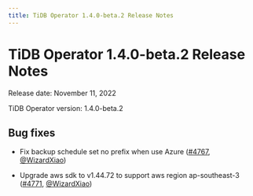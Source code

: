 ```yaml
---
title: TiDB Operator 1.4.0-beta.2 Release Notes
---
```


# TiDB Operator 1.4.0-beta.2 Release Notes

Release date: November 11, 2022

TiDB Operator version: 1.4.0-beta.2

## Bug fixes

- Fix backup schedule set no prefix when use Azure ([#4767](https://github.com/pingcap/tidb-operator/pull/4767), [@WizardXiao](https://github.com/WizardXiao))

- Upgrade aws sdk to v1.44.72 to support aws region ap-southeast-3 ([#4771](https://github.com/pingcap/tidb-operator/pull/4771), [@WizardXiao](https://github.com/WizardXiao))
